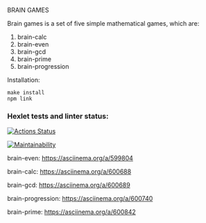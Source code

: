 BRAIN GAMES

Brain games is a set of five simple mathematical games, which are:

1. brain-calc
2. brain-even
3. brain-gcd
4. brain-prime
5. brain-progression

Installation:

    make install
    npm link


### Hexlet tests and linter status:
[![Actions Status](https://github.com/callmemaruska/frontend-project-44/workflows/hexlet-check/badge.svg)](https://github.com/callmemaruska/frontend-project-44/actions)

[![Maintainability](https://api.codeclimate.com/v1/badges/231a8f552b3eaa1c79c7/maintainability)](https://codeclimate.com/github/callmemaruska/frontend-project-44/maintainability)

brain-even: https://asciinema.org/a/599804

brain-calc: https://asciinema.org/a/600688

brain-gcd: https://asciinema.org/a/600689

brain-progression: https://asciinema.org/a/600740

brain-prime: https://asciinema.org/a/600842
